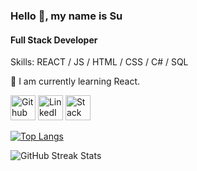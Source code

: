 
### Hello 👋, my name is Su
#### Full Stack Developer



Skills: REACT / JS / HTML / CSS / C# / SQL

🌱 I am currently learning React.


[<img src='https://cdn.jsdelivr.net/npm/simple-icons@3.0.1/icons/github.svg' alt='Github' height='40'>](https://github.com/Suyumm)
[<img src='https://cdn.jsdelivr.net/npm/simple-icons@3.0.1/icons/linkedin.svg' alt='LinkedIn' height='40'>](https://www.linkedin.com/in/su-fiydan/)
[<img src='https://cdn.jsdelivr.net/npm/simple-icons@3.0.1/icons/stackoverflow.svg' alt='Stack Overflow' height='40'>](https://stackoverflow.com/users/25453001/su-fiydan)


[![Top Langs](https://github-readme-stats.vercel.app/api/top-langs/?username=Suyumm)](https://github.com/anuraghazra/github-readme-stats)

![GitHub Streak Stats](https://streak-stats.demolab.com/?user=Suyumm)


